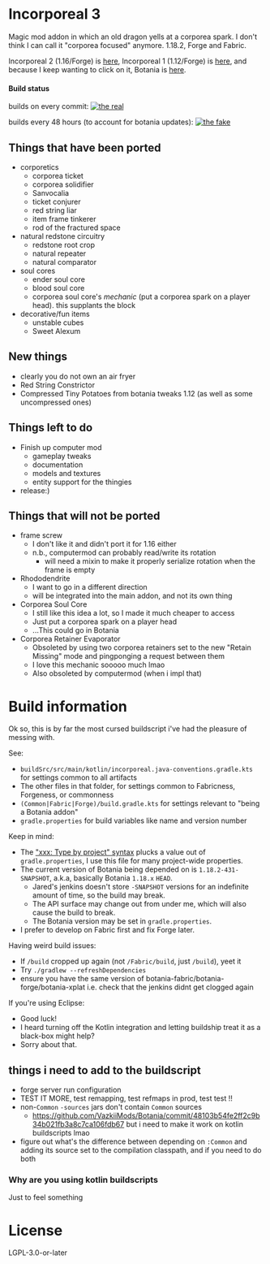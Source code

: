 Incorporeal 3
=============

Magic mod addon in which an old dragon yells at a corporea spark. I don't think I can call it "corporea focused" anymore. 1.18.2, Forge and Fabric.

Incorporeal 2 (1.16/Forge) is [here](https://github.com/quat1024/incorporeal-2-forge), Incorporeal 1 (1.12/Forge) is [here](https://github.com/quat1024/incorporeal), and because I keep wanting to click on it, Botania is [here](https://github.com/vazkiimods/botania).

#### Build status

builds on every commit: [![the real](https://github.com/quat1024/incorporeal-3/actions/workflows/yeaaa.yml/badge.svg)](https://github.com/quat1024/incorporeal-3/actions/workflows/yeaaa.yml) 

builds every 48 hours (to account for botania updates): [![the fake](https://github.com/quat1024/incorporeal-3/actions/workflows/periodically.yml/badge.svg)](https://github.com/quat1024/incorporeal-3/actions/workflows/periodically.yml)

## Things that have been ported

* corporetics
  * corporea ticket
  * corporea solidifier
  * Sanvocalia
  * ticket conjurer
  * red string liar
  * item frame tinkerer
  * rod of the fractured space
* natural redstone circuitry
  * redstone root crop
  * natural repeater
  * natural comparator
* soul cores
  * ender soul core
  * blood soul core
  * corporea soul core's *mechanic* (put a corporea spark on a player head). this supplants the block
* decorative/fun items
  * unstable cubes
  * Sweet Alexum

## New things

* clearly you do not own an air fryer
* Red String Constrictor
* Compressed Tiny Potatoes from botania tweaks 1.12 (as well as some uncompressed ones)

## Things left to do

* Finish up computer mod
  * gameplay tweaks
  * documentation
  * models and textures
  * entity support for the thingies
* release:)

## Things that will not be ported

* frame screw
  * I don't like it and didn't port it for 1.16 either
  * n.b., computermod can probably read/write its rotation
    * will need a mixin to make it properly serialize rotation when the frame is empty
* Rhododendrite
  * I want to go in a different direction
  * will be integrated into the main addon, and not its own thing
* Corporea Soul Core
  * I still like this idea a lot, so I made it much cheaper to access
  * Just put a corporea spark on a player head
  * ...This could go in Botania
* Corporea Retainer Evaporator
  * Obsoleted by using two corporea retainers set to the new "Retain Missing" mode and pingponging a request between them
  * I love this mechanic sooooo much lmao
  * Also obsoleted by computermod (when i impl that)

# Build information

Ok so, this is by far the most cursed buildscript i've had the pleasure of messing with.

See:
* `buildSrc/src/main/kotlin/incorporeal.java-conventions.gradle.kts` for settings common to all artifacts
* The other files in that folder, for settings common to Fabricness, Forgeness, or commonness
* `(Common|Fabric|Forge)/build.gradle.kts` for settings relevant to "being a Botania addon"
* `gradle.properties` for build variables like name and version number

Keep in mind:
* The ["xxx: Type by project" syntax](https://docs.gradle.org/current/userguide/kotlin_dsl.html#kotdsl:properties) plucks a value out of `gradle.properties`, I use this file for many project-wide properties.
* The current version of Botania being depended on is `1.18.2-431-SNAPSHOT`, a.k.a, basically Botania `1.18.x` `HEAD`.
  * Jared's jenkins doesn't store `-SNAPSHOT` versions for an indefinite amount of time, so the build may break.
  * The API surface may change out from under me, which will also cause the build to break.
  * The Botania version may be set in `gradle.properties`.
* I prefer to develop on Fabric first and fix Forge later.

Having weird build issues:
* If `/build` cropped up again (not `/Fabric/build`, just `/build`), yeet it
* Try `./gradlew --refreshDependencies`
* ensure you have the same version of botania-fabric/botania-forge/botania-xplat i.e. check that the jenkins didnt get clogged again

If you're using Eclipse:
* Good luck!
* I heard turning off the Kotlin integration and letting buildship treat it as a black-box might help?
* Sorry about that.

## things i need to add to the buildscript

* forge server run configuration
* TEST IT MORE, test remapping, test refmaps in prod, test test !!
* non-`Common` `-sources` jars don't contain `Common` sources
  * https://github.com/VazkiiMods/Botania/commit/48103b54fe2ff2c9b34b021fb3a8c7ca106fdb67 but i need to make it work on kotlin buildscripts lmao
* figure out what's the difference between depending on `:Common` and adding its source set to the compilation classpath, and if you need to do both

### Why are you using kotlin buildscripts

Just to feel something

# License

LGPL-3.0-or-later
